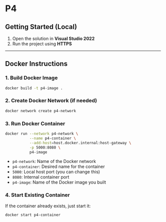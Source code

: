 # P4

## Getting Started (Local)

1. Open the solution in **Visual Studio 2022**  
2. Run the project using **HTTPS**

---

## Docker Instructions

### 1. Build Docker Image

```bash
docker build -t p4-image .
```

### 2. Create Docker Network (if needed)

```bash
docker network create p4-network
```

### 3. Run Docker Container

```bash
docker run --network p4-network \
           --name p4-container \
           --add-host=host.docker.internal:host-gateway \
           -p 5000:8080 \
           p4-image
```

- `p4-network`: Name of the Docker network  
- `p4-container`: Desired name for the container  
- `5000`: Local host port (you can change this)  
- `8080`: Internal container port  
- `p4-image`: Name of the Docker image you built

### 4. Start Existing Container

If the container already exists, just start it:

```bash
docker start p4-container
```
